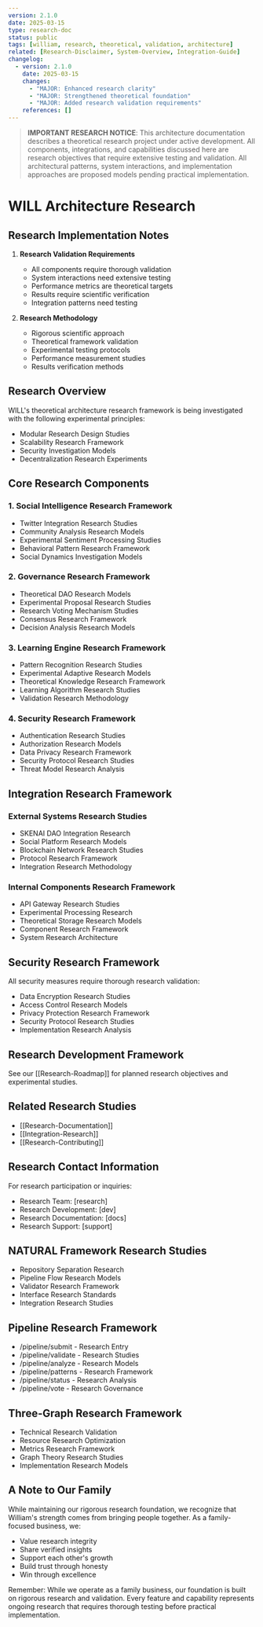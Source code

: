 ```yaml
---
version: 2.1.0
date: 2025-03-15
type: research-doc
status: public
tags: [william, research, theoretical, validation, architecture]
related: [Research-Disclaimer, System-Overview, Integration-Guide]
changelog:
  - version: 2.1.0
    date: 2025-03-15
    changes:
      - "MAJOR: Enhanced research clarity"
      - "MAJOR: Strengthened theoretical foundation"
      - "MAJOR: Added research validation requirements"
    references: []
---
```


> **IMPORTANT RESEARCH NOTICE**: This architecture documentation describes a theoretical research project under active development. All components, integrations, and capabilities discussed here are research objectives that require extensive testing and validation. All architectural patterns, system interactions, and implementation approaches are proposed models pending practical implementation.

# WILL Architecture Research

## Research Implementation Notes

1. **Research Validation Requirements**
   - All components require thorough validation
   - System interactions need extensive testing
   - Performance metrics are theoretical targets
   - Results require scientific verification
   - Integration patterns need testing

2. **Research Methodology**
   - Rigorous scientific approach
   - Theoretical framework validation
   - Experimental testing protocols
   - Performance measurement studies
   - Results verification methods

## Research Overview

WILL's theoretical architecture research framework is being investigated with the following experimental principles:
- Modular Research Design Studies
- Scalability Research Framework
- Security Investigation Models
- Decentralization Research Experiments

## Core Research Components

### 1. Social Intelligence Research Framework
- Twitter Integration Research Studies
- Community Analysis Research Models
- Experimental Sentiment Processing Studies
- Behavioral Pattern Research Framework
- Social Dynamics Investigation Models

### 2. Governance Research Framework
- Theoretical DAO Research Models
- Experimental Proposal Research Studies
- Research Voting Mechanism Studies
- Consensus Research Framework
- Decision Analysis Research Models

### 3. Learning Engine Research Framework
- Pattern Recognition Research Studies
- Experimental Adaptive Research Models
- Theoretical Knowledge Research Framework
- Learning Algorithm Research Studies
- Validation Research Methodology

### 4. Security Research Framework
- Authentication Research Studies
- Authorization Research Models
- Data Privacy Research Framework
- Security Protocol Research Studies
- Threat Model Research Analysis

## Integration Research Framework

### External Systems Research Studies
- SKENAI DAO Integration Research
- Social Platform Research Models
- Blockchain Network Research Studies
- Protocol Research Framework
- Integration Research Methodology

### Internal Components Research Framework
- API Gateway Research Studies
- Experimental Processing Research
- Theoretical Storage Research Models
- Component Research Framework
- System Research Architecture

## Security Research Framework

All security measures require thorough research validation:
- Data Encryption Research Studies
- Access Control Research Models
- Privacy Protection Research Framework
- Security Protocol Research Studies
- Implementation Research Analysis

## Research Development Framework

See our [[Research-Roadmap]] for planned research objectives and experimental studies.

## Related Research Studies
- [[Research-Documentation]]
- [[Integration-Research]]
- [[Research-Contributing]]

## Research Contact Information

For research participation or inquiries:
- Research Team: [research]
- Research Development: [dev]
- Research Documentation: [docs]
- Research Support: [support]

## NATURAL Framework Research Studies
- Repository Separation Research
- Pipeline Flow Research Models
- Validator Research Framework
- Interface Research Standards
- Integration Research Studies

## Pipeline Research Framework
- /pipeline/submit - Research Entry
- /pipeline/validate - Research Studies
- /pipeline/analyze - Research Models
- /pipeline/patterns - Research Framework
- /pipeline/status - Research Analysis
- /pipeline/vote - Research Governance

## Three-Graph Research Framework
- Technical Research Validation
- Resource Research Optimization
- Metrics Research Framework
- Graph Theory Research Studies
- Implementation Research Models

## A Note to Our Family

While maintaining our rigorous research foundation, we recognize that William's strength comes from bringing people together. As a family-focused business, we:
- Value research integrity
- Share verified insights
- Support each other's growth
- Build trust through honesty
- Win through excellence

Remember: While we operate as a family business, our foundation is built on rigorous research and validation. Every feature and capability represents ongoing research that requires thorough testing before practical implementation.